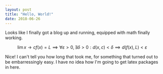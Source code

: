 ```yaml
---
layout: post
title: "Hello, World!"
date: 2018-06-26
---
```


Looks like I finally got a blog up and running, equipped with math finally
working. 

$$
\lim{x \to c} f(x) = L \implies \forall \varepsilon > 0, \exists \delta > 0 :
d(x,c) < \delta \implies d(f(x),L) < \varepsilon
$$

Nice! I can't tell you how long that took me, for something that turned out to
be embarressingly easy. I have no idea how I'm going to get latex packages in
here. 
